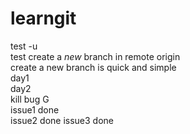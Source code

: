 # learngit

test -u  
test create a *new* branch in remote origin  
create a new branch is quick and simple  
day1  
day2  
kill bug G  
issue1 done  
issue2 done
issue3 done
